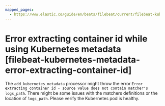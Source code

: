 ```yaml
---
mapped_pages:
  - https://www.elastic.co/guide/en/beats/filebeat/current/filebeat-kubernetes-metadata-error-extracting-container-id.html
---
```


# Error extracting container id while using Kubernetes metadata [filebeat-kubernetes-metadata-error-extracting-container-id]

The `add_kubernetes_metadata` processor might throw the error `Error extracting container id - source value does not contain matcher's logs_path`. There might be some issues with the matchers definitions or the location of `logs_path`. Please verify the Kubernetes pod is healthy.


